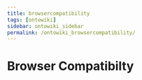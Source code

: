 ```yaml
---
title: browsercompatibility
tags: [ontowiki]
sidebar: ontowiki_sidebar
permalink: /ontowiki_browsercompatibility/
---
```

# Browser Compatibilty
